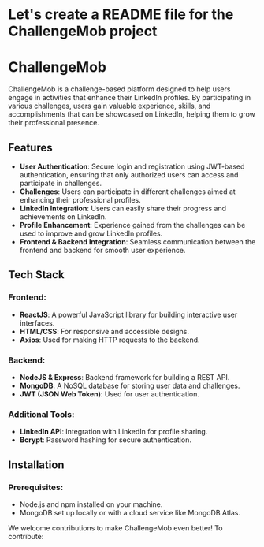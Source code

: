 # Let's create a README file for the ChallengeMob project
# ChallengeMob

ChallengeMob is a challenge-based platform designed to help users engage in activities that enhance their LinkedIn profiles. By participating in various challenges, users gain valuable experience, skills, and accomplishments that can be showcased on LinkedIn, helping them to grow their professional presence.

## Features
- **User Authentication**: Secure login and registration using JWT-based authentication, ensuring that only authorized users can access and participate in challenges.
- **Challenges**: Users can participate in different challenges aimed at enhancing their professional profiles.
- **LinkedIn Integration**: Users can easily share their progress and achievements on LinkedIn.
- **Profile Enhancement**: Experience gained from the challenges can be used to improve and grow LinkedIn profiles.
- **Frontend & Backend Integration**: Seamless communication between the frontend and backend for smooth user experience.

## Tech Stack

### Frontend:
- **ReactJS**: A powerful JavaScript library for building interactive user interfaces.
- **HTML/CSS**: For responsive and accessible designs.
- **Axios**: Used for making HTTP requests to the backend.

### Backend:
- **NodeJS & Express**: Backend framework for building a REST API.
- **MongoDB**: A NoSQL database for storing user data and challenges.
- **JWT (JSON Web Token)**: Used for user authentication.

### Additional Tools:
- **LinkedIn API**: Integration with LinkedIn for profile sharing.
- **Bcrypt**: Password hashing for secure authentication.

## Installation

### Prerequisites:
- Node.js and npm installed on your machine.
- MongoDB set up locally or with a cloud service like MongoDB Atlas.


We welcome contributions to make ChallengeMob even better! To contribute:


